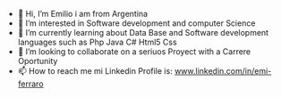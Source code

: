 - 👋 Hi, I’m Emilio i am from Argentina 
- 👀 I’m interested in Software development and computer Science
- 🌱 I’m currently learning about Data Base and Software development languages such as Php Java C# Html5 Css
- 💞️ I’m looking to collaborate on a seriuos Proyect with a Carrere Oportunity
- 📫 How to reach me  mi Linkedin Profile is: www.linkedin.com/in/emi-ferraro

<!---
emilio1986/emilio1986 is a ✨ special ✨ repository because its `README.md` (this file) appears on your GitHub profile.
You can click the Preview link to take a look at your changes.
--->
